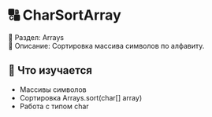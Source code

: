 # 🔠 CharSortArray

📁 Раздел: Arrays  
📘 Описание: Сортировка массива символов по алфавиту.

## 🧠 Что изучается
- Массивы символов  
- Сортировка Arrays.sort(char[] array)  
- Работа с типом char
